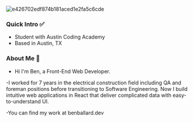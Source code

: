 ![e426702edf874b181aced1e2fa5c6cde](https://user-images.githubusercontent.com/110861324/227282451-e121c39d-774d-41e3-9e04-cbabf5a2a90d.gif)


### Quick Intro ✅
- Student with Austin Coding Academy
- Based in Austin, TX

### About Me 👀
- Hi I'm Ben, a Front-End Web Developer.

-I worked for 7 years in the electrical construction field including QA and foreman positions before transitioning to Software Engineering. Now I build intuitive web applications in React that deliver complicated data with easy-to-understand UI.

-You can find my work at benballard.dev
